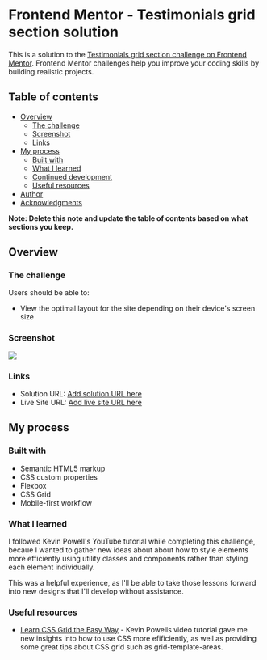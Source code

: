 # Frontend Mentor - Testimonials grid section solution

This is a solution to the [Testimonials grid section challenge on Frontend Mentor](https://www.frontendmentor.io/challenges/testimonials-grid-section-Nnw6J7Un7). Frontend Mentor challenges help you improve your coding skills by building realistic projects. 

## Table of contents

- [Overview](#overview)
  - [The challenge](#the-challenge)
  - [Screenshot](#screenshot)
  - [Links](#links)
- [My process](#my-process)
  - [Built with](#built-with)
  - [What I learned](#what-i-learned)
  - [Continued development](#continued-development)
  - [Useful resources](#useful-resources)
- [Author](#author)
- [Acknowledgments](#acknowledgments)

**Note: Delete this note and update the table of contents based on what sections you keep.**

## Overview

### The challenge

Users should be able to:

- View the optimal layout for the site depending on their device's screen size

### Screenshot

![](./screenshot.png)

### Links

- Solution URL: [Add solution URL here](https://your-solution-url.com)
- Live Site URL: [Add live site URL here](https://your-live-site-url.com)

## My process

### Built with

- Semantic HTML5 markup
- CSS custom properties
- Flexbox
- CSS Grid
- Mobile-first workflow

### What I learned

I followed Kevin Powell's YouTube tutorial while completing this challenge, becaue I wanted to gather new ideas about about how to style elements more efficiently using utility classes and components rather than styling each element individually. 

This was a helpful experience, as I'll be able to take those lessons forward into new designs that I'll develop without assistance. 

### Useful resources

- [Learn CSS Grid the Easy Way](https://www.youtube.com/watch?v=rg7Fvvl3taU) - Kevin Powells video tutorial gave me new insights into how to use CSS more efificiently, as well as providing some great tips about CSS grid such as grid-template-areas. 

